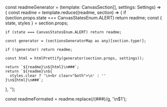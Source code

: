 const readmeGenerator = (template: CanvasSection[], settings: Settings) => {
  const readme = template.reduce((readme, section) => {
    if (section.props.state === CanvasStatesEnum.ALERT) return readme;
    const { state, styles } = section.props;

    if (state === CanvasStatesEnum.ALERT) return readme;

    const generator = (sectionsGeneratorMap as any)[section.type!];

    if (!generator) return readme;

    const html = htmlPrettify(generator(section.props, settings));

    return `${readme}\n${html}\n###`;
    return `${readme}\n${
      styles.clear ? '\n<br clear="both">\n' : ''
    }\n${html}\n###`;
  }, '');

  const readmeFormated = readme.replace(/(###)/g, '\n$1');
